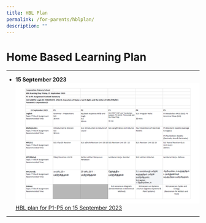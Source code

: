 ```yaml
---
title: HBL Plan
permalink: /for-parents/hblplan/
description: ""
---
```

Home Based Learning Plan
==================

--------
* **15 September 2023**
![](/images/hbl15sep2023.PNG)
[HBL plan for P1-P5 on 15 September 2023](/files/hbl%20plan%20for%202023%20psle%20lc%20&%20written%20exam%20days%20%20-%20friday,%2015%20sept%20(lc).pdf)
--------
